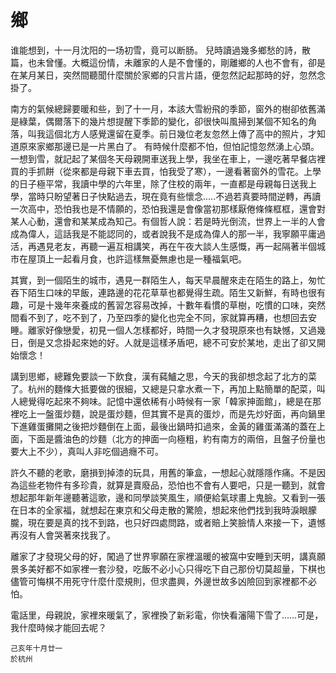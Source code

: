 # 鄉

谁能想到，十一月沈阳的一场初雪，竟可以断肠。 兒時讀過幾多鄉愁的詩，散篇，也未曾懂。大概這份情，未離家的人是不會懂的，剛離鄉的人也不會有，卻是在某月某日，突然間聽聞什麼關於家鄉的只言片語，便忽然記起那時的好，忽然念掛了。

南方的氣候總歸要暖和些，到了十一月，本該大雪紛飛的季節，窗外的樹卻依舊滿是綠葉，偶爾落下的幾片想提醒下季節的變化，卻很快叫風掃到某個不知名的角落，叫我這個北方人感覺還留在夏季。前日幾位老友忽然上傳了高中的照片，才知道原來家鄉那邊已是一片黑白了。 有時候什麼都不怕，但怕記憶忽然湧上心頭。一想到雪，就記起了某個冬天母親開車送我上學，我坐在車上，一邊吃著早餐店裡買的手抓餅（從來都是母親下車去買，怕我受了寒），一邊看著窗外的雪花。上學的日子極平常，我讀中學的六年里，除了住校的兩年，一直都是母親每日送我上學，當時只盼望著日子快點過去，現在竟有些懷念.....不過若真要時間逆轉，再讀一次高中，恐怕我也是不情願的，恐怕我還是會像當初那樣厭倦條條框框，還會對某人心動，還會和某某成為知己。有個哲人說：若是時光倒流，世界上一半的人會成為偉人，這話我是不能認同的，或者說我不是成為偉人的那一半，我寧願平庸過活，再遇見老友，再聽一遍互相講笑，再在午夜大談人生感慨，再一起隔著半個城市在屋頂上一起看月食，也許這樣無憂無慮也是一種福氣吧。

其實，到一個陌生的城市，遇見一群陌生人，每天早晨醒來走在陌生的路上，匆忙吞下陌生口味的早飯，連路邊的花花草草也都覺得生疏。陌生又新鮮，有時也很有趣，可是十幾年來養成的舊習怎容易改掉，十數年看慣的草樹，吃慣的口味，突然間看不到了，吃不到了，乃至四季的變化也完全不同，家就算再糟，也想回去安睡。離家好像戀愛，初見一個人怎樣都好，時間一久才發現原來也有缺憾，又過幾日，倒是又念掛起來她的好。人就是這樣矛盾吧，總不可安於某地，走出了卻又開始懷念！

講到思鄉，總難免要談一下飲食，漢有蒓鱸之思，今天的我卻想念起了北方的菜了。杭州的麵條大抵要做的很細，又總是只拿水煮一下，再加上點簡單的配菜，叫人總覺得吃起來不夠味。記憶中還依稀有小時候有一家「韓家抻面館」，總是在那裡吃上一盤蛋炒麵，說是蛋炒麵，但其實不是真的蛋炒，而是先炒好面，再向鍋里下進雞蛋攤開之後把炒麵倒在上面，最後出鍋時扣過來，金黃的雞蛋滿滿的蓋在上面，下面是醬油色的炒麵（北方的抻面一向極粗，約有南方的兩倍，且盤子份量也要大上不少），真叫人非吃個過癮不可。

許久不聽的老歌，磨損到掉漆的玩具，用舊的筆盒，一想起心就隱隱作痛。不是因為這些老物件有多珍貴，就算是賣廢品，恐怕也不會有人要吧，只是一聽到，就會想起那年新年邊聽著這歌，邊和同學談笑風生，順便給氣球畫上鬼臉。又看到一張在日本的全家福，就想起在東京和父母走散的驚險，想起來他們找到我時淚眼朦朧，現在要是真的找不到路，也只好四處問路，或者賠上笑臉情人來接一下，遺憾再沒有人會哭著來找我了。

離家了才發現父母的好，闖過了世界寧願在家裡溫暖的被窩中安睡到天明，講真願景多美好都不如家裡一套沙發，吃飯不必小心只得吃下自己那份切莫超量，下棋也儘管可悔棋不用死守什麼什麼規則，但求盡興，外邊世故多凶險回到家裡都不必怕。

電話里，母親說，家裡來暖氣了，家裡換了新彩電，你快看瀋陽下雪了……可是，我什麼時候才能回去呢？
```
己亥年十月廿一
於杭州
```

